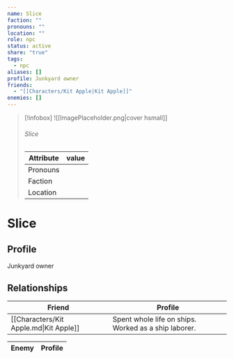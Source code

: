 ```yaml
---
name: Slice
faction: ""
pronouns: ""
location: ""
role: npc
status: active
share: "true"
tags:
  - npc
aliases: []
profile: Junkyard owner
friends:
  - "[[Characters/Kit Apple|Kit Apple]]"
enemies: []
---
```



> [!infobox]
> ![[ImagePlaceholder.png|cover hsmall]]
> ###### Slice
> Attribute |  value |
> ---|---|
> Pronouns | 
> Faction | 
> Location |  |


# Slice
## Profile
Junkyard owner


## Relationships

| Friend                                 | Profile                                              |
| -------------------------------------- | ---------------------------------------------------- |
| [[Characters/Kit Apple.md\|Kit Apple]] | Spent whole life on ships. Worked as a ship laborer. |


| Enemy | Profile |
| ----- | ------- |


